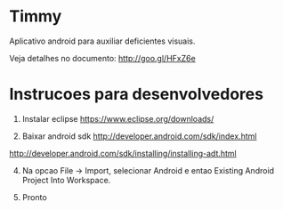 Timmy
=====

Aplicativo android para auxiliar deficientes visuais.

Veja detalhes no documento:
http://goo.gl/HFxZ6e

Instrucoes para desenvolvedores
===

1) Instalar eclipse
https://www.eclipse.org/downloads/

2) Baixar android sdk
http://developer.android.com/sdk/index.html

http://developer.android.com/sdk/installing/installing-adt.html

4) Na opcao File -> Import, selecionar Android e entao Existing Android Project Into Workspace.

5) Pronto


